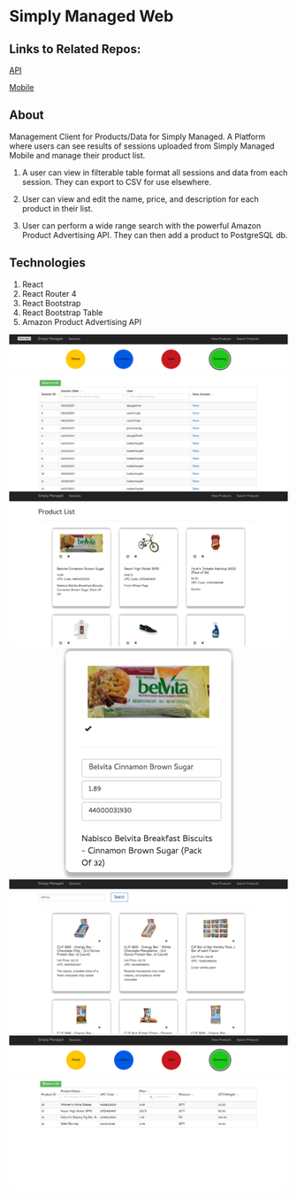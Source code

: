 # Simply Managed Web

## Links to Related Repos:
  [API](https://github.com/lukeschuyler/inventory-mobile-API)
  
  [Mobile](https://github.com/lukeschuyler/mobile-inventory)
  
## About

Management Client for Products/Data for Simply Managed. A Platform where users can see results of sessions uploaded from Simply Managed Mobile and manage their product list.

1. A user can view in filterable table format all sessions and data from each session. They can export to CSV for use elsewhere.

2. User can view and edit the name, price, and description for each product in their list. 

3. User can perform a wide range search with the powerful Amazon Product Advertising API. They can then add a product to PostgreSQL db.



## Technologies

1. React
2. React Router 4
3. React Bootstrap
4. React Bootstrap Table
5. Amazon Product Advertising API


<div align="center">
  <img style="{display: block, margin: 50px}" src="IMG/Screen Shot 2017-05-18 at 10.30.40 AM.png" />
  <img style="{display: block, margin: 50px}" src="IMG/Screen Shot 2017-05-18 at 10.30.58 AM.png" />
  <img style="{display: block, margin: 50px}" src="IMG/Screen Shot 2017-05-18 at 10.31.14 AM.png" />
  <img style="{display: block, margin: 50px}" src="IMG/Screen Shot 2017-05-18 at 10.31.43 AM.png" />
  <img style="{display: block, margin: 50px}" src="IMG/Screen Shot 2017-05-18 at 10.31.59 AM.png" />
</div>
